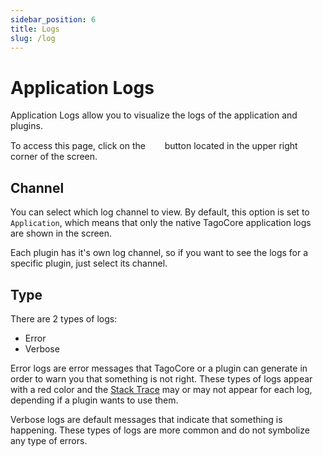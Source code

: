 ```yaml
---
sidebar_position: 6
title: Logs
slug: /log
---
```


# Application Logs

Application Logs allow you to visualize the logs of the application and plugins.

To access this page, click on the &nbsp;<img src="/docs/img/icons/scroll.svg" width="15px"/>&nbsp; button located in the upper right corner of the screen.


## Channel

You can select which log channel to view. By default, this option is set to `Application`, which means that only the native TagoCore application logs are shown in the screen.

Each plugin has it's own log channel, so if you want to see the logs for a specific plugin, just select its channel.

## Type

There are 2 types of logs:

- Error
- Verbose

Error logs are error messages that TagoCore or a plugin can generate in order to warn you that something is not right. These types of logs appear with a red color and the [Stack Trace](https://en.wikipedia.org/wiki/Stack_trace) may or may not appear for each log, depending if a plugin wants to use them.

Verbose logs are default messages that indicate that something is happening. These types of logs are more common and do not symbolize any type of errors.

